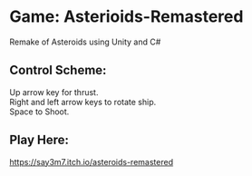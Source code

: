 # Game: Asterioids-Remastered
Remake of Asteroids using Unity and C#
## Control Scheme:
Up arrow key for thrust.\
Right and left arrow keys to rotate ship.\
Space to Shoot.
## Play Here:
https://say3m7.itch.io/asteroids-remastered
